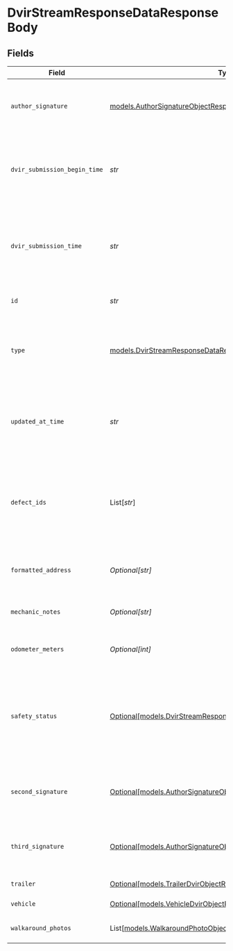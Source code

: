 # DvirStreamResponseDataResponseBody


## Fields

| Field                                                                                                                          | Type                                                                                                                           | Required                                                                                                                       | Description                                                                                                                    | Example                                                                                                                        |
| ------------------------------------------------------------------------------------------------------------------------------ | ------------------------------------------------------------------------------------------------------------------------------ | ------------------------------------------------------------------------------------------------------------------------------ | ------------------------------------------------------------------------------------------------------------------------------ | ------------------------------------------------------------------------------------------------------------------------------ |
| `author_signature`                                                                                                             | [models.AuthorSignatureObjectResponseBody](../models/authorsignatureobjectresponsebody.md)                                     | :heavy_check_mark:                                                                                                             | An author signature for DVIRs with a signed time.                                                                              |                                                                                                                                |
| `dvir_submission_begin_time`                                                                                                   | *str*                                                                                                                          | :heavy_check_mark:                                                                                                             | Time when driver created DVIR. UTC timestamp in RFC 3339 format.                                                               | 2020-01-27T07:06:25Z                                                                                                           |
| `dvir_submission_time`                                                                                                         | *str*                                                                                                                          | :heavy_check_mark:                                                                                                             | Time when driver submitted the DVIR. UTC timestamp in RFC 3339 format.                                                         | 2020-01-27T07:06:25Z                                                                                                           |
| `id`                                                                                                                           | *str*                                                                                                                          | :heavy_check_mark:                                                                                                             | The unique id of the DVIR                                                                                                      | 12345                                                                                                                          |
| `type`                                                                                                                         | [models.DvirStreamResponseDataResponseBodyType](../models/dvirstreamresponsedataresponsebodytype.md)                           | :heavy_check_mark:                                                                                                             | Inspection type of the DVIR.  Valid values: `preTrip`, `postTrip`, `mechanic`, `unspecified`                                   | mechanic                                                                                                                       |
| `updated_at_time`                                                                                                              | *str*                                                                                                                          | :heavy_check_mark:                                                                                                             | Time of any DVIR updates. UTC timestamp in RFC 3339 format.                                                                    | 2020-01-27T07:06:25Z                                                                                                           |
| `defect_ids`                                                                                                                   | List[*str*]                                                                                                                    | :heavy_minus_sign:                                                                                                             | IDs of defects registered for the DVIR.                                                                                        | [<br/>"8d218e6c-7a16-4f9f-90f7-cc1d93b9e596",<br/>"25d6151e-29b5-453e-875a-7c5425332e09"<br/>]                                 |
| `formatted_address`                                                                                                            | *Optional[str]*                                                                                                                | :heavy_minus_sign:                                                                                                             | N/A                                                                                                                            | 350 Rhode Island St Ste. 400S, San Francisco, CA 94103                                                                         |
| `mechanic_notes`                                                                                                               | *Optional[str]*                                                                                                                | :heavy_minus_sign:                                                                                                             | The mechanics notes on the DVIR.                                                                                               | Replaced headlight on passenger side.                                                                                          |
| `odometer_meters`                                                                                                              | *Optional[int]*                                                                                                                | :heavy_minus_sign:                                                                                                             | The odometer reading in meters.                                                                                                | 91823                                                                                                                          |
| `safety_status`                                                                                                                | [Optional[models.DvirStreamResponseDataResponseBodySafetyStatus]](../models/dvirstreamresponsedataresponsebodysafetystatus.md) | :heavy_minus_sign:                                                                                                             | The condition of vehicle on which DVIR was done.  Valid values: `unknown`, `safe`, `unsafe`, `resolved`                        | unsafe                                                                                                                         |
| `second_signature`                                                                                                             | [Optional[models.AuthorSignatureObjectResponseBody]](../models/authorsignatureobjectresponsebody.md)                           | :heavy_minus_sign:                                                                                                             | An author signature for DVIRs with a signed time.                                                                              |                                                                                                                                |
| `third_signature`                                                                                                              | [Optional[models.AuthorSignatureObjectResponseBody]](../models/authorsignatureobjectresponsebody.md)                           | :heavy_minus_sign:                                                                                                             | An author signature for DVIRs with a signed time.                                                                              |                                                                                                                                |
| `trailer`                                                                                                                      | [Optional[models.TrailerDvirObjectResponseBody]](../models/trailerdvirobjectresponsebody.md)                                   | :heavy_minus_sign:                                                                                                             | A trailer object                                                                                                               |                                                                                                                                |
| `vehicle`                                                                                                                      | [Optional[models.VehicleDvirObjectResponseBody]](../models/vehicledvirobjectresponsebody.md)                                   | :heavy_minus_sign:                                                                                                             | A vehicle object                                                                                                               |                                                                                                                                |
| `walkaround_photos`                                                                                                            | List[[models.WalkaroundPhotoObjectResponseBody](../models/walkaroundphotoobjectresponsebody.md)]                               | :heavy_minus_sign:                                                                                                             | List of walkaround photos                                                                                                      |                                                                                                                                |